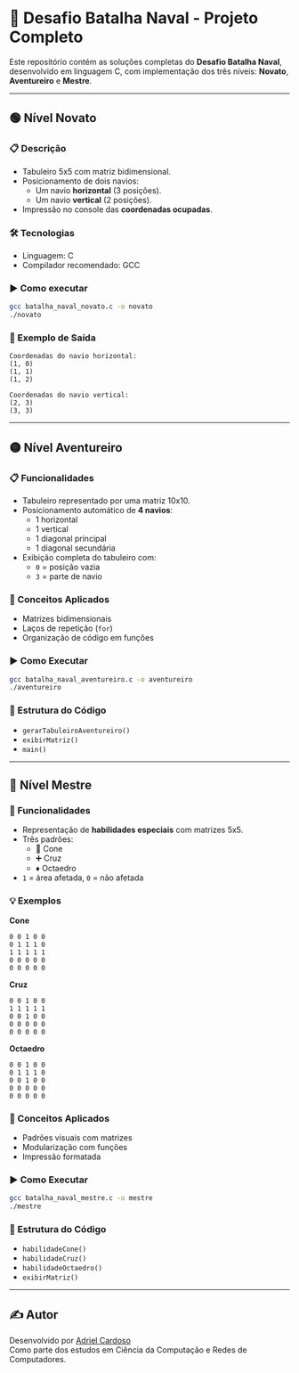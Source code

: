 
# 🚢 Desafio Batalha Naval - Projeto Completo

Este repositório contém as soluções completas do **Desafio Batalha Naval**, desenvolvido em linguagem C, com implementação dos três níveis: **Novato**, **Aventureiro** e **Mestre**.

---

## 🟢 Nível Novato

### 📋 Descrição

- Tabuleiro 5x5 com matriz bidimensional.
- Posicionamento de dois navios:
  - Um navio **horizontal** (3 posições).
  - Um navio **vertical** (2 posições).
- Impressão no console das **coordenadas ocupadas**.

### 🛠️ Tecnologias

- Linguagem: C
- Compilador recomendado: GCC

### ▶️ Como executar

```bash
gcc batalha_naval_novato.c -o novato
./novato
```

### 📌 Exemplo de Saída

```
Coordenadas do navio horizontal:
(1, 0)
(1, 1)
(1, 2)

Coordenadas do navio vertical:
(2, 3)
(3, 3)
```

---

## 🟡 Nível Aventureiro

### 📋 Funcionalidades

- Tabuleiro representado por uma matriz 10x10.
- Posicionamento automático de **4 navios**:
  - 1 horizontal
  - 1 vertical
  - 1 diagonal principal
  - 1 diagonal secundária
- Exibição completa do tabuleiro com:
  - `0` = posição vazia
  - `3` = parte de navio

### 🧠 Conceitos Aplicados

- Matrizes bidimensionais
- Laços de repetição (`for`)
- Organização de código em funções

### ▶️ Como Executar

```bash
gcc batalha_naval_aventureiro.c -o aventureiro
./aventureiro
```

### 📁 Estrutura do Código

- `gerarTabuleiroAventureiro()`
- `exibirMatriz()`
- `main()`

---

## 🔴 Nível Mestre

### 🎯 Funcionalidades

- Representação de **habilidades especiais** com matrizes 5x5.
- Três padrões:
  - 🔺 Cone
  - ➕ Cruz
  - ♦️ Octaedro
- `1` = área afetada, `0` = não afetada

### 💡 Exemplos

**Cone**
```
0 0 1 0 0
0 1 1 1 0
1 1 1 1 1
0 0 0 0 0
0 0 0 0 0
```

**Cruz**
```
0 0 1 0 0
1 1 1 1 1
0 0 1 0 0
0 0 0 0 0
0 0 0 0 0
```

**Octaedro**
```
0 0 1 0 0
0 1 1 1 0
0 0 1 0 0
0 0 0 0 0
0 0 0 0 0
```

### 🧠 Conceitos Aplicados

- Padrões visuais com matrizes
- Modularização com funções
- Impressão formatada

### ▶️ Como Executar

```bash
gcc batalha_naval_mestre.c -o mestre
./mestre
```

### 📁 Estrutura do Código

- `habilidadeCone()`
- `habilidadeCruz()`
- `habilidadeOctaedro()`
- `exibirMatriz()`

---

## ✍️ Autor

Desenvolvido por [Adriel Cardoso](https://github.com/adrielck)  
Como parte dos estudos em Ciência da Computação e Redes de Computadores.

